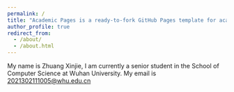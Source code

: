 ```yaml
---
permalink: /
title: "Academic Pages is a ready-to-fork GitHub Pages template for academic personal websites"
author_profile: true
redirect_from: 
  - /about/
  - /about.html
---
```


My name is Zhuang Xinjie, I am currently a senior student in the School of Computer Science at Wuhan University. 
My email is 2021302111005@whu.edu.cn
